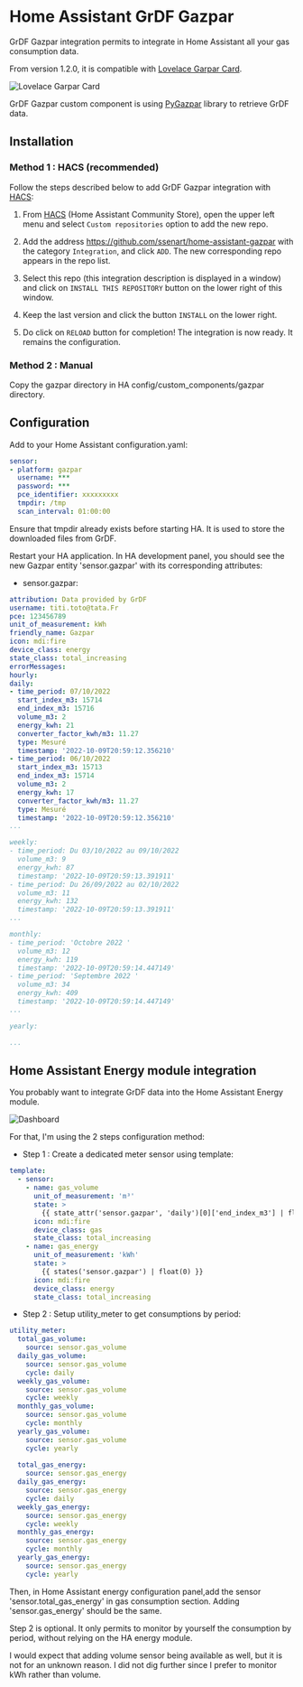 # Home Assistant GrDF Gazpar

GrDF Gazpar integration permits to integrate in Home Assistant all your gas consumption data.

From version 1.2.0, it is compatible with [Lovelace Garpar Card](https://github.com/ssenart/lovelace-gazpar-card).

![Lovelace Garpar Card](images/gazpar-card.png)

GrDF Gazpar custom component is using [PyGazpar](https://github.com/ssenart/PyGazpar) library to retrieve GrDF data.

## Installation

### Method 1 : HACS (recommended)

Follow the steps described below to add GrDF Gazpar integration with [HACS](https://hacs.xyz/):

1. From [HACS](https://hacs.xyz/) (Home Assistant Community Store), open the upper left menu and select `Custom repositories` option to add the new repo.

2. Add the address <https://github.com/ssenart/home-assistant-gazpar> with the category `Integration`, and click `ADD`. The new corresponding repo appears in the repo list.

3. Select this repo (this integration description is displayed in a window) and click on `INSTALL THIS REPOSITORY` button on the lower right of this window.

4. Keep the last version and click the button `INSTALL` on the lower right.

5. Do click on `RELOAD` button for completion! The integration is now ready. It remains the configuration.

### Method 2 : Manual

Copy the gazpar directory in HA config/custom_components/gazpar directory.

## Configuration

Add to your Home Assistant configuration.yaml:

```yaml
sensor:
- platform: gazpar
  username: ***
  password: ***
  pce_identifier: xxxxxxxxx
  tmpdir: /tmp
  scan_interval: 01:00:00
```

Ensure that tmpdir already exists before starting HA. It is used to store the downloaded files from GrDF.

Restart your HA application. In HA development panel, you should see the new Gazpar entity 'sensor.gazpar' with its corresponding attributes:

- sensor.gazpar:
```yaml
attribution: Data provided by GrDF
username: titi.toto@tata.Fr
pce: 123456789
unit_of_measurement: kWh
friendly_name: Gazpar
icon: mdi:fire
device_class: energy
state_class: total_increasing
errorMessages:
hourly: 
daily: 
- time_period: 07/10/2022
  start_index_m3: 15714
  end_index_m3: 15716
  volume_m3: 2
  energy_kwh: 21
  converter_factor_kwh/m3: 11.27
  type: Mesuré
  timestamp: '2022-10-09T20:59:12.356210'
- time_period: 06/10/2022
  start_index_m3: 15713
  end_index_m3: 15714
  volume_m3: 2
  energy_kwh: 17
  converter_factor_kwh/m3: 11.27
  type: Mesuré
  timestamp: '2022-10-09T20:59:12.356210'
...

weekly: 
- time_period: Du 03/10/2022 au 09/10/2022
  volume_m3: 9
  energy_kwh: 87
  timestamp: '2022-10-09T20:59:13.391911'
- time_period: Du 26/09/2022 au 02/10/2022
  volume_m3: 11
  energy_kwh: 132
  timestamp: '2022-10-09T20:59:13.391911'
...

monthly: 
- time_period: 'Octobre 2022 '
  volume_m3: 12
  energy_kwh: 119
  timestamp: '2022-10-09T20:59:14.447149'
- time_period: 'Septembre 2022 '
  volume_m3: 34
  energy_kwh: 409
  timestamp: '2022-10-09T20:59:14.447149'
...

yearly:

...
```

## Home Assistant Energy module integration

You probably want to integrate GrDF data into the Home Assistant Energy module.

![Dashboard](images/energy_module.png)

For that, I'm using the 2 steps configuration method:

- Step 1 : Create a dedicated meter sensor using template:

```yaml
template:
  - sensor:
    - name: gas_volume
      unit_of_measurement: 'm³'
      state: >
        {{ state_attr('sensor.gazpar', 'daily')[0]['end_index_m3'] | float(0) }}
      icon: mdi:fire
      device_class: gas
      state_class: total_increasing
    - name: gas_energy
      unit_of_measurement: 'kWh'      
      state: >   
        {{ states('sensor.gazpar') | float(0) }}
      icon: mdi:fire
      device_class: energy
      state_class: total_increasing
```

- Step 2 : Setup utility_meter to get consumptions by period:

```yaml
utility_meter:
  total_gas_volume:
    source: sensor.gas_volume
  daily_gas_volume:
    source: sensor.gas_volume    
    cycle: daily
  weekly_gas_volume:
    source: sensor.gas_volume    
    cycle: weekly 
  monthly_gas_volume:
    source: sensor.gas_volume    
    cycle: monthly
  yearly_gas_volume:
    source: sensor.gas_volume    
    cycle: yearly
  
  total_gas_energy:
    source: sensor.gas_energy
  daily_gas_energy:
    source: sensor.gas_energy    
    cycle: daily
  weekly_gas_energy:
    source: sensor.gas_energy    
    cycle: weekly 
  monthly_gas_energy:
    source: sensor.gas_energy    
    cycle: monthly
  yearly_gas_energy:
    source: sensor.gas_energy    
    cycle: yearly  
```

Then, in Home Assistant energy configuration panel,add the sensor 'sensor.total_gas_energy' in gas consumption section.
Adding 'sensor.gas_energy' should be the same.

Step 2 is optional. It only permits to monitor by yourself the consumption by period, without relying on the HA energy module.

I would expect that adding volume sensor being available as well, but it is not for an unknown reason. I did not dig further since I prefer to monitor kWh rather than volume.
